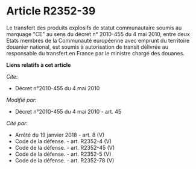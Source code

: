 # Article R2352-39

Le transfert des produits explosifs de statut communautaire soumis au marquage "CE" au sens du décret n° 2010-455 du 4 mai
2010, entre deux Etats membres de la Communauté européenne avec emprunt du territoire douanier national, est soumis à
autorisation de transit délivrée au responsable du transfert en France par le ministre chargé des douanes.

**Liens relatifs à cet article**

_Cite_:

  - Décret n°2010-455 du 4 mai 2010

_Modifié par_:

  - Décret n°2010-455 du 4 mai 2010 - art. 45

_Cité par_:

  - Arrêté du 19 janvier 2018 - art. 8 (V)
  - Code de la défense. - art. R2352-4 (V)
  - Code de la défense. - art. R2352-45 (V)
  - Code de la défense. - art. R2352-5 (V)
  - Code de la défense. - art. R2352-78 (V)
